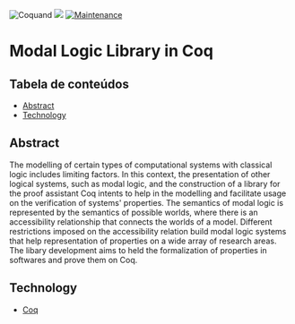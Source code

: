 ![Coquand](https://img.shields.io/badge/Coq-8.16.1-CC2927)
![](https://img.shields.io/badge/License-BSD--3--Clause-blue)
[![Maintenance](https://img.shields.io/badge/Maintained%3F-yes-green.svg)](https://GitHub.com/Naereen/StrapDown.js/graphs/commit-activity)


# Modal Logic Library in Coq

## Tabela de conteúdos

<!--ts-->
   * [Abstract](#Abstract)
   * [Technology](#Technology)
<!--te-->

## Abstract
The modelling of certain types of computational systems with classical logic includes limiting factors. In this context, the presentation of other logical systems, such as modal logic, and the construction of a library for the proof assistant Coq intents to help in the modelling and facilitate usage on the verification of systems' properties. The semantics of modal logic is represented by the semantics of possible worlds, where there is an accessibility relationship that connects the worlds of a model. Different restrictions imposed on the accessibility relation build modal logic systems that help representation of properties on a wide array of research areas. The libary development aims to held the formalization of properties in softwares and prove them on Coq.

## Technology
- [Coq](https://coq.inria.fr/)
